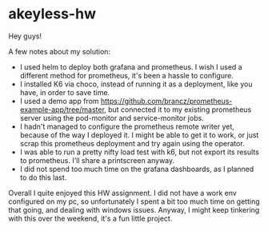 # akeyless-hw
Hey guys!

A few notes about my solution:

* I used helm to deploy both grafana and prometheus. I wish I used a different method for prometheus, it's been a hassle to configure.
* I installed K6 via choco, instead of running it as a deployment, like you have, in order to save time.
* I used a demo app from https://github.com/brancz/prometheus-example-app/tree/master, but connected it to my existing prometheus server using the pod-monitor and service-monitor jobs. 
* I hadn't managed to configure the prometheus remote writer yet, because of the way I deployed it. I might be able to get it to work, or just scrap this prometheus deployment and try again using the operator.
* I was able to run a pretty nifty load test with k6, but not export its results to prometheus. I'll share a printscreen anyway.
* I did not spend too much time on the grafana dashboards, as I planned to do this last.

Overall I quite enjoyed this HW assignment. 
I did not have a work env configured on my pc, so unfortunately I spent a bit too much time on getting that going, and dealing with windows issues.
Anyway, I might keep tinkering with this over the weekend, it's a fun little project.
